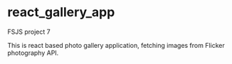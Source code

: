 # react_gallery_app
 FSJS project 7

 This is react based photo gallery application, fetching images from Flicker photography API.
